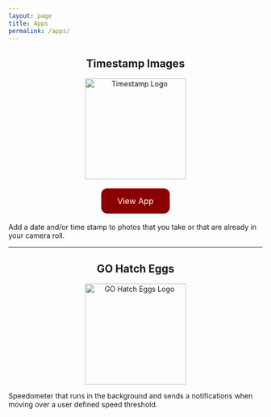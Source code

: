 ```yaml
---
layout: page
title: Apps
permalink: /apps/
---
```


<h2 align="center">Timestamp Images</h2>

<p align="center">
<a href="https://marcoc88.github.io/timestamp-landing-page/">
<img src="{{ site.baseurl }}/images/timestamplogo.png" alt="Timestamp Logo" width="200" height="200"/>
</a>
</p>

<style>
.button {
  background-color: #8B0000;
  border: none;
  color: white;
  padding: 15px 32px;
  text-align: center;
  text-decoration: none;
  display: inline-block;
  font-size: 16px;
  margin: 4px 2px;
  cursor: pointer;
  border-radius: 12px;
}
</style>

<p align="center">
<a href="www.google.com" class="button">View App</a>
</p>

Add a date and/or time stamp to photos that you take or that are already in your camera roll.

<hr>

<h2 align="center">GO Hatch Eggs</h2>

<p align="center">
<a href="https://itunes.apple.com/us/app/go-hatch-eggs/id1160596081?mt=8">
<img src="{{ site.baseurl }}/images/gohatcheggslogo.png" alt="GO Hatch Eggs Logo" width="200" height="200"/>
</a>
</p>

Speedometer that runs in the background and sends a notifications when moving over a user defined speed threshold.

